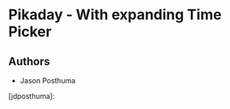 Pikaday - With expanding Time Picker
========

## Authors

* Jason Posthuma

[david Pika]:   https://github.com/dbushell/Pikaday                              "Pikaday"
[owenmead]:     http://owenmead.com/                                             "owenmead.com"
[jdposthuma]:    

